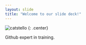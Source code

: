 ```yaml
---
layout: slide
title: "Welcome to our slide deck!"
---
```


![catstello](https://octodex.github.com/images/catstello.png)
{: .center}

Github expert in training.
